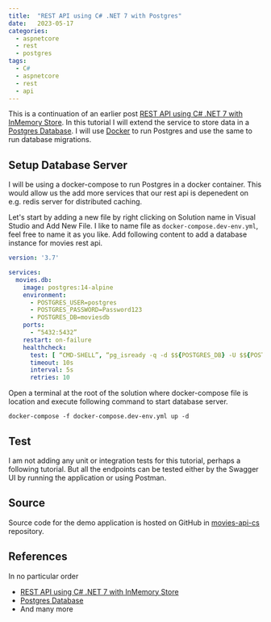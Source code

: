 ```yaml
---
title:  "REST API using C# .NET 7 with Postgres"
date:   2023-05-17
categories:
  - aspnetcore
  - rest
  - postgres
tags:
  - C#
  - aspnetcore
  - rest
  - api
---
```


This is a continuation of an earlier post [REST API using C# .NET 7 with InMemory Store](https://kashifsoofi.github.io/aspnetcore/rest/restapi-with-csharp/). In this tutorial I will extend the service to store data in a [Postgres Database](https://www.postgresql.org/). I will use [Docker](https://www.docker.com/) to run Postgres and use the same to run database migrations.

## Setup Database Server
I will be using a docker-compose to run Postgres in a docker container. This would allow us the add more services that our rest api is depenedent on e.g. redis server for distributed caching.

Let's start by adding a new file by right clicking on Solution name in Visual Studio and Add New File. I like to name file as `docker-compose.dev-env.yml`, feel free to name it as you like. Add following content to add a database instance for movies rest api.
```yaml
version: '3.7'

services:
  movies.db:
    image: postgres:14-alpine
    environment:
      - POSTGRES_USER=postgres
      - POSTGRES_PASSWORD=Password123
      - POSTGRES_DB=moviesdb
    ports:
      - “5432:5432”
    restart: on-failure
    healthcheck:
      test: [ “CMD-SHELL”, “pg_isready -q -d $${POSTGRES_DB} -U $${POSTGRES_USER}“]
      timeout: 10s
      interval: 5s
      retries: 10
```

Open a terminal at the root of the solution where docker-compose file is location and execute following command to start database server.
```shell
docker-compose -f docker-compose.dev-env.yml up -d
```

## Test
I am not adding any unit or integration tests for this tutorial, perhaps a following tutorial. But all the endpoints can be tested either by the Swagger UI by running the application or using Postman.

## Source
Source code for the demo application is hosted on GitHub in [movies-api-cs](https://github.com/kashifsoofi/movies-api-cs/tree/rest-api-with-postgres) repository.

## References
In no particular order  
* [REST API using C# .NET 7 with InMemory Store](https://kashifsoofi.github.io/aspnetcore/rest/aspnetcore-restapi/)
* [Postgres Database](https://www.postgresql.org/)  
* And many more